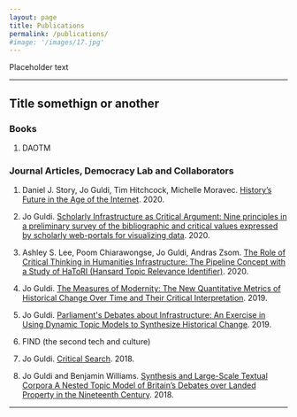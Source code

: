 ```yaml
---
layout: page
title: Publications
permalink: /publications/
#image: '/images/17.jpg'
---
```


Placeholder text

***

## Title somethign or another 

### Books

1. DAOTM

### Journal Articles, Democracy Lab and Collaborators

1. Daniel J. Story, Jo Guldi, Tim Hitchcock, Michelle Moravec. [History’s Future in the Age of the Internet](https://academic.oup.com/ahr/article-abstract/125/4/1337/5933592?redirectedFrom=fulltext). 2020.

2. Jo Guldi. [Scholarly Infrastructure as Critical Argument: Nine principles in a preliminary survey of the bibliographic and critical values expressed by scholarly web-portals for visualizing data](http://www.digitalhumanities.org/dhq/vol/14/3/000463/000463.html). 2020.

3. Ashley S. Lee, Poom Chiarawongse, Jo Guldi, Andras Zsom. [The Role of Critical Thinking in Humanities Infrastructure: The Pipeline Concept with a Study of HaToRI (Hansard Topic Relevance Identifier)](http://digitalhumanities.org/dhq/vol/14/3/000481/000481.html). 2020.

4. Jo Guldi. [The Measures of Modernity: The New Quantitative Metrics of Historical Change Over Time and Their Critical Interpretation](https://brill.com/view/journals/hcm/7/1/article-p899_42.xml). 2019.

5. Jo Guldi. [Parliament's Debates about Infrastructure: An Exercise in Using Dynamic Topic Models to Synthesize Historical Change](https://muse.jhu.edu/article/719944). 2019.

6. FIND (the second tech and culture)

7. Jo Guldi. [Critical Search](https://culturalanalytics.org/article/11028). 2018.

8. Jo Guldi and Benjamin Williams. [Synthesis and Large-Scale Textual Corpora A Nested Topic Model of Britain’s Debates over Landed Property in the Nineteenth Century](https://crdh.rrchnm.org/essays/v01-01-synthesis-and-large-scale-textual-corpora/). 2018.


***
